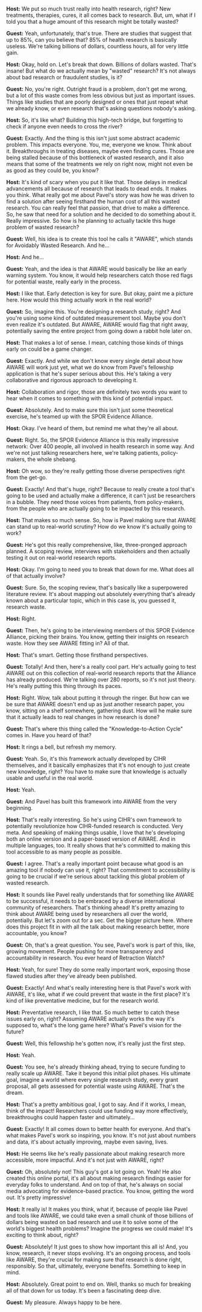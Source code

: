 **Host:** We put so much trust really into health research, right? New treatments, therapies, cures, it all comes back to research. But, um, what if I told you that a huge amount of this research might be totally wasted?

**Guest:** Yeah, unfortunately, that's true. There are studies that suggest that up to 85%, can you believe that? 85% of health research is basically useless. We're talking billions of dollars, countless hours, all for very little gain.

**Host:** Okay, hold on. Let's break that down. Billions of dollars wasted. That's insane! But what do we actually mean by "wasted" research? It's not always about bad research or fraudulent studies, is it?

**Guest:** No, you're right. Outright fraud is a problem, don't get me wrong, but a lot of this waste comes from less obvious but just as important issues. Things like studies that are poorly designed or ones that just repeat what we already know, or even research that's asking questions nobody's asking.

**Host:** So, it's like what? Building this high-tech bridge, but forgetting to check if anyone even needs to cross the river?

**Guest:** Exactly. And the thing is this isn't just some abstract academic problem. This impacts everyone. You, me, everyone we know. Think about it. Breakthroughs in treating diseases, maybe even finding cures. Those are being stalled because of this bottleneck of wasted research, and it also means that some of the treatments we rely on right now, might not even be as good as they could be, you know?

**Host:** It's kind of scary when you put it like that. Those delays in medical advancements all because of research that leads to dead ends. It makes you think. What really got me about Pavel's story was how he was driven to find a solution after seeing firsthand the human cost of all this wasted research. You can really feel that passion, that drive to make a difference. So, he saw that need for a solution and he decided to do something about it. Really impressive. So how is he planning to actually tackle this huge problem of wasted research?

**Guest:** Well, his idea is to create this tool he calls it "AWARE", which stands for Avoidably Wasted Research. And he... 

**Host:** And he...

**Guest:** Yeah, and the idea is that AWARE would basically be like an early warning system. You know, it would help researchers catch those red flags for potential waste, really early in the process. 

**Host:**  I like that. Early detection is key for sure. But okay, paint me a picture here. How would this thing actually work in the real world?

**Guest:** So, imagine this. You're designing a research study, right? And you're using some kind of outdated measurement tool. Maybe you don't even realize it's outdated. But AWARE, AWARE would flag that right away, potentially saving the entire project from going down a rabbit hole later on. 

**Host:**  That makes a lot of sense. I mean, catching those kinds of things early on could be a game changer.

**Guest:** Exactly. And while we don't know every single detail about how AWARE will work just yet, what we do know from Pavel's fellowship application is that he's super serious about this. He's taking a very collaborative and rigorous approach to developing it. 

**Host:** Collaboration and rigor, those are definitely two words you want to hear when it comes to something with this kind of potential impact. 

**Guest:** Absolutely. And to make sure this isn't just some theoretical exercise, he's teamed up with the SPOR Evidence Alliance. 

**Host:** Okay. I've heard of them, but remind me what they're all about.

**Guest:** Right. So, the SPOR Evidence Alliance is this really impressive network: Over 400 people, all involved in health research in some way. And we're not just talking researchers here, we're talking patients, policy-makers, the whole shebang.

**Host:** Oh wow, so they're really getting those diverse perspectives right from the get-go. 

**Guest:** Exactly! And that's huge, right? Because to really create a tool that's going to be used and actually make a difference, it can't just be researchers in a bubble. They need those voices from patients, from policy-makers, from the people who are actually going to be impacted by this research. 

**Host:**  That makes so much sense. So, how is Pavel making sure that AWARE can stand up to real-world scrutiny? How do we know it's actually going to work? 

**Guest:** He's got this really comprehensive, like, three-pronged approach planned. A scoping review, interviews with stakeholders and then actually testing it out on real-world research reports. 

**Host:**  Okay. I'm going to need you to break that down for me. What does all of that actually involve?

**Guest:**  Sure. So, the scoping review, that's basically like a superpowered literature review. It's about mapping out absolutely everything that's already known about a particular topic, which in this case is, you guessed it, research waste. 

**Host:** Right.

**Guest:** Then, he's going to be interviewing members of this SPOR Evidence Alliance, picking their brains. You know, getting their insights on research waste. How they see AWARE fitting in? All of that. 

**Host:**  That's smart. Getting those firsthand perspectives. 

**Guest:** Totally! And then, here's a really cool part. He's actually going to test AWARE out on this collection of real-world research reports that the Alliance has already produced. We're talking over 280 reports, so it's not just theory. He's really putting this thing through its paces. 

**Host:** Right. Wow, talk about putting it through the ringer. But how can we be sure that AWARE doesn't end up as just another research paper, you know, sitting on a shelf somewhere, gathering dust. How will he make sure that it actually leads to real changes in how research is done?

**Guest:** That's where this thing called the "Knowledge-to-Action Cycle" comes in. Have you heard of that?

**Host:**  It rings a bell, but refresh my memory. 

**Guest:** Yeah. So, it's this framework actually developed by CIHR themselves, and it basically emphasizes that it's not enough to just create new knowledge, right? You have to make sure that knowledge is actually usable and useful in the real world.

**Host:**  Yeah.

**Guest:** And Pavel has built this framework into AWARE from the very beginning.

**Host:**  That's really interesting. So he's using CIHR's own framework to potentially revolutionize how CIHR-funded research is conducted. Very meta. And speaking of making things usable, I love that he's developing both an online version and a paper-based version of AWARE. And in multiple languages, too. It really shows that he's committed to making this tool accessible to as many people as possible. 

**Guest:** I agree. That's a really important point because what good is an amazing tool if nobody can use it, right? That commitment to accessibility is going to be crucial if we're serious about tackling this global problem of wasted research. 

**Host:**  It sounds like Pavel really understands that for something like AWARE to be successful, it needs to be embraced by a diverse international community of researchers. That's thinking ahead! It's pretty amazing to think about AWARE being used by researchers all over the world, potentially. But let's zoom out for a sec. Get the bigger picture here. Where does this project fit in with all the talk about making research better, more accountable, you know?

**Guest:** Oh, that's a great question. You see, Pavel's work is part of this, like, growing movement. People pushing for more transparency and accountability in research. You ever heard of Retraction Watch?

**Host:** Yeah, for sure! They do some really important work, exposing those flawed studies after they've already been published. 

**Guest:** Exactly! And what's really interesting here is that Pavel's work with AWARE, it's like, what if we could prevent that waste in the first place? It's kind of like preventative medicine, but for the research world. 

**Host:** Preventative research, I like that. So much better to catch these issues early on, right? Assuming AWARE actually works the way it's supposed to, what's the long game here? What's Pavel's vision for the future? 

**Guest:** Well, this fellowship he's gotten now, it's really just the first step. 

**Host:** Yeah.

**Guest:** You see, he's already thinking ahead, trying to secure funding to really scale up AWARE. Take it beyond this initial pilot phases. His ultimate goal, imagine a world where every single research study, every grant proposal, all gets assessed for potential waste using AWARE. That's the dream. 

**Host:** That's a pretty ambitious goal, I got to say. And if it works, I mean, think of the impact! Researchers could use funding way more effectively, breakthroughs could happen faster and ultimately... 

**Guest:** Exactly! It all comes down to better health for everyone. And that's what makes Pavel's work so inspiring, you know. It's not just about numbers and data, it's about actually improving, maybe even saving, lives.

**Host:**  He seems like he's really passionate about making research more accessible, more impactful. And it's not just with AWARE, right?

**Guest:**  Oh, absolutely not! This guy's got a lot going on. Yeah! He also created this online portal, it's all about making research findings easier for everyday folks to understand. And on top of that, he's always on social media advocating for evidence-based practice. You know, getting the word out. It's pretty impressive!

**Host:** It really is! It makes you think, what if, because of people like Pavel and tools like AWARE, we could take even a small chunk of those billions of dollars being wasted on bad research and use it to solve some of the world's biggest health problems? Imagine the progress we could make! It's exciting to think about, right? 

**Guest:** Absolutely! It just goes to show how important this all is! And, you know, research, it never stops evolving. It's an ongoing process, and tools like AWARE, they're crucial for making sure that research is done right, responsibly. So that, ultimately, everyone benefits. Something to keep in mind.

**Host:**  Absolutely. Great point to end on. Well, thanks so much for breaking all of that down for us today. It's been a fascinating deep dive.

**Guest:** My pleasure. Always happy to be here. 
